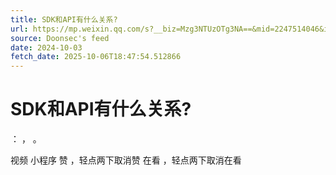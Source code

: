 ```yaml
---
title: SDK和API有什么关系?
url: https://mp.weixin.qq.com/s?__biz=Mzg3NTUzOTg3NA==&mid=2247514046&idx=1&sn=57cc4f17029696e5f379e2f7cf9045ff
source: Doonsec's feed
date: 2024-10-03
fetch_date: 2025-10-06T18:47:54.512866
---
```


# SDK和API有什么关系?

：
，
。

视频
小程序
赞
，轻点两下取消赞
在看
，轻点两下取消在看